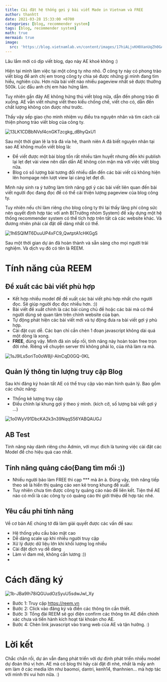 ```yaml
---
title: Cài đặt hệ thống gợi ý bài viết Made in Vietnam và FREE
author: thanhtt
date: 2021-03-28 15:33:00 +0700
categories: [blog, recommender system]
tags: [blog, recommender system]
math: true
mermaid: true
image:
  src: 'https://blog.vietnamlab.vn/content/images/17hiALjvKH0XanUqZh0GAcZrdhF0gnQ8C.png'
---
```


Lâu lắm mới có dịp viết blog, dạo này AE khoẻ không :)

Hiện tại mình làm việc tại một công ty nho nhỏ. Ở công ty này có phong trào viết blog để anh chị em trong công ty chia sẻ được những gì mình đang tìm hiểu, nghiên cứu. Hơn nữa bài viết nào nhiều pageview nhất sẽ được thưởng 500k. Lúc đầu anh chị em hào hứng lắm.

Tuy nhiên gần đây AE không hứng thú viết blog nữa, dẫn đến phong trào đi xuống. AE vẫn viết nhưng viết theo kiểu chống chế, viết cho có, dẫn đến chất lượng không còn được như trước.

Thấy vậy sếp giao cho mình nhiệm vụ điều tra nguyên nhân và tìm cách cải thiện phong trào viết blog của công ty.

![13LK1CDBbNVsf4cnGKTzcgkg_dBhyQxU1](https://blog.vietnamlab.vn/content/images/13LK1CDBbNVsf4cnGKTzcgkg_dBhyQxU1.jpg)

Sau một thời gian lê la trà đá vỉa hè, thanh niên A đã biết nguyên nhân tại sao AE không muốn viết blog là:

- Để viết được một bài blog tốn rất nhiều tâm huyết nhưng đến khi publish lại lẹt đẹt vài view nên dần dần AE không còn mặn mà với việc viết blog nữa.
- Blog có số lượng bài tương đối nhiều dẫn đến các bài viết cũ không hiện lên hompage nên lượt view lại càng lẹt đẹt đi.

Mình nảy sinh ra ý tưởng làm tính năng gợi ý các bài viết liên quan đến bài viết người đọc đang đọc để có thể cải thiện lượng pageview của blog công ty.

Tuy nhiên nếu chỉ làm riêng cho blog công ty thì lại thấy lãng phí công sức nên quyết định hợp tác với anh B(Trưởng nhóm System) để xây dựng một hệ thống recommender system có thể tích hợp trên tất cả các website khác. Và đương nhiên phải cài đặt dễ dàng nhất có thể.

![1h6SQIMT6DuuUP4xFC9_QwtptA1cHKGgS](https://blog.vietnamlab.vn/content/images/1h6SQIMT6DuuUP4xFC9_QwtptA1cHKGgS.jpg)

Sau một thời gian dự án đã hoàn thành và sẵn sàng cho mọi người trải nghiệm. Và dịch vụ đó có tên là REEM.

# Tính năng của REEM
## Đề xuất các bài viết phù hợp

- Kết hợp nhiều model để đề xuất các bài viết phù hợp nhất cho người đọc. Sẽ giúp người đọc đọc nhiều hơn. :))
- Bài viết đề xuất chính là các bài cùng chủ đề hoặc các bài mà có thể người dùng sẽ quan tâm trên chính website của bạn.
- Tự động phát hiện các bài viết mới và tự động đưa ra bài viết gợi ý phù hợp.
- Cài đặt cực dễ. Các bạn chỉ cần chèn 1 đoạn javascript không dài quá một dòng là xong.
- **FREE**, đúng vậy. Mình đã xin sếp rồi, tính năng này hoàn toàn free trọn đời nhé. Riêng về chuyện server thì không phải lo, của nhà làm ra mà.

![1sJ9lLs5oriTo0oW8jI-AInCqD0GQ-0KL](https://blog.vietnamlab.vn/content/images/1sJ9lLs5oriTo0oW8jI-AInCqD0GQ-0KL.png)

## Quản lý thông tin lượng truy cập Blog

Sau khi đăng ký hoàn tất AE có thể truy cập vào màn hình quản lý. Bao gồm các chức năng:
- Thống kê lượng truy cập
- Điều chỉnh lại khung gợi ý theo ý mình. (kích cỡ, số lượng bài viết gợi ý ...)

![1o0WyV91DbcKA2k3n39NqqS56YABQAUGJ](https://blog.vietnamlab.vn/content/images/1o0WyV91DbcKA2k3n39NqqS56YABQAUGJ.png)

## AB Test

Tính năng này dành riêng cho Admin, với mục đích là tuning việc cài đặt các Model để cho hiệu quả cao nhất.


## Tính năng quảng cáo(Đang tìm mối :))

- Nhiều người bảo làm FREE thì cạp *** mà ăn à. Đúng vậy, tính năng tiếp theo sẽ là hiển thị quảng cáo xen kẽ trong khung đề xuất.
- Tuy nhiên chưa tìm được công ty quảng cáo nào để liên kết. Tiện thể AE nào có mối là các công ty có quảng cáo thì giới thiệu để hợp tác nhé.

## Yêu cầu phi tính năng

Về cơ bản AE chúng tớ đã làm giải quyết được các vấn đề sau:

- Hệ thống yêu cầu bảo mật cao
- Dễ dàng scale up khi nhiều người truy cập
- Xử lý được dữ liệu lớn khi khối lượng log nhiều
- Cài đặt dịch vụ dễ dàng
- Làm vì đam mê, không cần lương :))
-
# Cách đăng ký
![1b-JBa9Ih78iQGUudOzSyuU5sdwJwl_Xy](https://blog.vietnamlab.vn/content/images/1b-JBa9Ih78iQGUudOzSyuU5sdwJwl_Xy.png)

- Bước 1: Truy cập https://reem.vn
- Bước 2: Click vào đăng ký và điền các thông tin cần thiết.
- Bước 3: Tổng đài REEM sẽ gọi điện confirm các thông tin AE điền chính xác chưa và tiến hành kích hoạt tài khoản cho AE.
- Bước 4: Chèn link javascript vào trang web của AE và tận hưởng. :)

# Lời kết

Chắc chắn rồi, dự án vẫn đang phát triển với dự định phát triển nhiều model dự đoán thú vị hơn. AE mà có blog thì hãy cài đặt đi nhé, nhất là mấy anh em làm ở các media lớn như baomoi, dantri, kenh14, thanhnien... mà hợp tác với mình thì vui hơn nữa. :)
